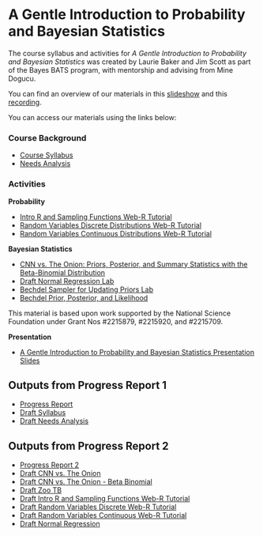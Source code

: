 # A Gentle Introduction to Probability and Bayesian Statistics


The course syllabus and activities for *A Gentle Introduction to Probability and Bayesian Statistics* was created by Laurie Baker and Jim Scott as part of the Bayes BATS program, with mentorship and advising from Mine Dogucu.

You can find an overview of our materials in this [slideshow](https://docs.google.com/presentation/d/1ALwRv7Xje3z_SRBKh88_HNX_5W-tFBLGB0zKVbGRNbM/edit?usp=sharing) and this [recording](presentation/bayes-bats.mp4).

You can access our materials using the links below:

### Course Background

-   [Course Syllabus](course-materials/syllabus_policies/syllabus.html)
-   [Needs Analysis](course-materials/syllabus_policies/needs_analysis.html)


### Activities

**Probability**

- [Intro R and Sampling Functions Web-R Tutorial](course-materials/labs/intro_probability_webr_labs/lab-intro-r-and-sampling-functions.html)
- [Random Variables Discrete Distributions Web-R Tutorial](course-materials/labs/intro_probability_webr_labs/random_variables_binomial_poisson.html)
- [Random Variables Continuous Distributions Web-R Tutorial](course-materials/labs/intro_probability_webr_labs/normal_continuous.html)

**Bayesian Statistics**

- [CNN vs. The Onion: Priors, Posterior, and Summary Statistics with the Beta-Binomial Distribution](course-materials/labs/beta_binomial_cnn_vs_onion/cnn_vs_onion_beta_binomial.html)
- [Draft Normal Regression Lab](course-materials/labs/ecuador_villages/Ecuador_villages.html)
- [Bechdel Sampler for Updating Priors Lab](course-materials/labs/intro_probability_webr_labs/bechdel_generator.html)
- [Bechdel Prior, Posterior, and Likelihood](course-materials/labs/intro_probability_webr_labs/bechdel_priors.html)

This material is based upon work supported by the National Science Foundation under Grant Nos #2215879, #2215920, and #2215709.

**Presentation**

- [A Gentle Introduction to Probability and Bayesian Statistics Presentation Slides](https://docs.google.com/presentation/d/1ALwRv7Xje3z_SRBKh88_HNX_5W-tFBLGB0zKVbGRNbM/edit?usp=sharing)

## Outputs from Progress Report 1

-   [Progress Report](progress-reports/pr1.html)
-   [Draft Syllabus](course-materials/syllabus_policies/syllabus.html)
-   [Draft Needs Analysis](course-materials/syllabus_policies/needs_analysis.html)

## Outputs from Progress Report 2

- [Progress Report 2](progress-reports/pr2.html)
- [Draft CNN vs. The Onion](course-materials/labs/beta_binomial_cnn_vs_onion/cnn_vs_onion.html)
- [Draft CNN vs. The Onion - Beta Binomial](course-materials/labs/beta_binomial_cnn_vs_onion/cnn_vs_onion_beta_binomial.html)
- [Draft Zoo TB](course-materials/labs/zoo_outbreak/ZooOutbreak.html)
- [Draft Intro R and Sampling Functions Web-R Tutorial](course-materials/labs/intro_probability_webr_labs/lab-intro-r-and-sampling-functions.html)
- [Draft Random Variables Discrete Web-R Tutorial](course-materials/labs/intro_probability_webr_labs/random_variables_binomial_poisson.html)
- [Draft Random Variables Continuous Web-R Tutorial](course-materials/labs/intro_probability_webr_labs/normal_continuous.html)
- [Draft Normal Regression](course-materials/labs/ecuador_villages/Ecuador_villages.html)

